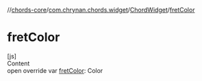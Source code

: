 //[chords-core](../../../index.md)/[com.chrynan.chords.widget](../index.md)/[ChordWidget](index.md)/[fretColor](fret-color.md)



# fretColor  
[js]  
Content  
open override var [fretColor](fret-color.md): Color  



